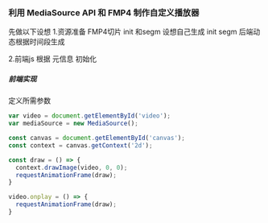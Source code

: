 ### 利用 MediaSource API 和 FMP4 制作自定义播放器
先做以下设想
1.资源准备 FMP4切片 init 和segm
设想自己生成 init segm 后端动态根据时间段生成

2.前端js 根据 元信息 初始化


##### 前端实现

定义所需参数

``` js
var video = document.getElementById('video');
var mediaSource = new MediaSource();

const canvas = document.getElementById('canvas');
const context = canvas.getContext('2d');

const draw = () => {
  context.drawImage(video, 0, 0);
  requestAnimationFrame(draw);
}

video.onplay = () => {
  requestAnimationFrame(draw);
}
```
